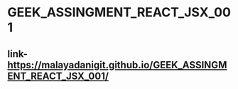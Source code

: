 # GEEK_ASSINGMENT_REACT_JSX_001
## link-https://malayadanigit.github.io/GEEK_ASSINGMENT_REACT_JSX_001/
